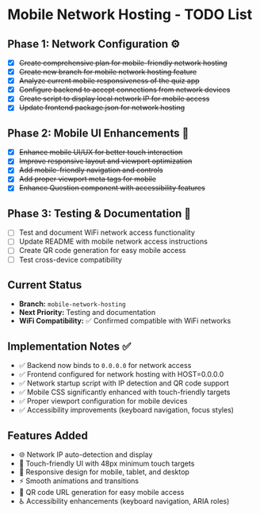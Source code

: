 # Mobile Network Hosting - TODO List

## Phase 1: Network Configuration ⚙️
- [x] ~~Create comprehensive plan for mobile-friendly network hosting~~
- [x] ~~Create new branch for mobile network hosting feature~~
- [x] ~~Analyze current mobile responsiveness of the quiz app~~
- [x] ~~Configure backend to accept connections from network devices~~
- [x] ~~Create script to display local network IP for mobile access~~
- [x] ~~Update frontend package.json for network hosting~~

## Phase 2: Mobile UI Enhancements 📱
- [x] ~~Enhance mobile UI/UX for better touch interaction~~
- [x] ~~Improve responsive layout and viewport optimization~~
- [x] ~~Add mobile-friendly navigation and controls~~
- [x] ~~Add proper viewport meta tags for mobile~~
- [x] ~~Enhance Question component with accessibility features~~

## Phase 3: Testing & Documentation 📝
- [ ] Test and document WiFi network access functionality
- [ ] Update README with mobile network access instructions
- [ ] Create QR code generation for easy mobile access
- [ ] Test cross-device compatibility

## Current Status
- **Branch:** `mobile-network-hosting`
- **Next Priority:** Testing and documentation
- **WiFi Compatibility:** ✅ Confirmed compatible with WiFi networks

## Implementation Notes ✅
- ✅ Backend now binds to `0.0.0.0` for network access
- ✅ Frontend configured for network hosting with HOST=0.0.0.0
- ✅ Network startup script with IP detection and QR code support
- ✅ Mobile CSS significantly enhanced with touch-friendly targets
- ✅ Proper viewport configuration for mobile devices
- ✅ Accessibility improvements (keyboard navigation, focus styles)

## Features Added
- 🌐 Network IP auto-detection and display
- 📱 Touch-friendly UI with 48px minimum touch targets
- 🎨 Responsive design for mobile, tablet, and desktop
- ⚡ Smooth animations and transitions
- 🔗 QR code URL generation for easy mobile access
- ♿ Accessibility enhancements (keyboard navigation, ARIA roles)